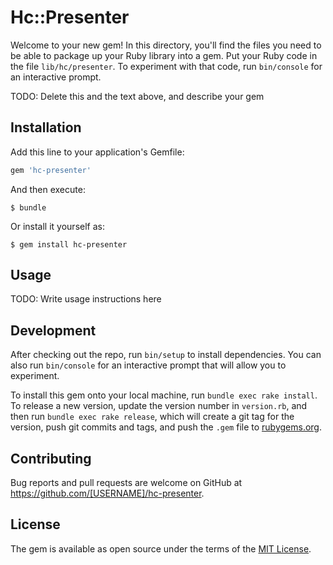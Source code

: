 # Hc::Presenter

Welcome to your new gem! In this directory, you'll find the files you need to be able to package up your Ruby library into a gem. Put your Ruby code in the file `lib/hc/presenter`. To experiment with that code, run `bin/console` for an interactive prompt.

TODO: Delete this and the text above, and describe your gem

## Installation

Add this line to your application's Gemfile:

```ruby
gem 'hc-presenter'
```

And then execute:

    $ bundle

Or install it yourself as:

    $ gem install hc-presenter

## Usage

TODO: Write usage instructions here

## Development

After checking out the repo, run `bin/setup` to install dependencies. You can also run `bin/console` for an interactive prompt that will allow you to experiment.

To install this gem onto your local machine, run `bundle exec rake install`. To release a new version, update the version number in `version.rb`, and then run `bundle exec rake release`, which will create a git tag for the version, push git commits and tags, and push the `.gem` file to [rubygems.org](https://rubygems.org).

## Contributing

Bug reports and pull requests are welcome on GitHub at https://github.com/[USERNAME]/hc-presenter.

## License

The gem is available as open source under the terms of the [MIT License](http://opensource.org/licenses/MIT).

